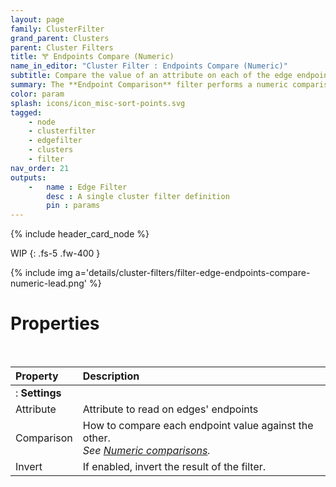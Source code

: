 ```yaml
---
layout: page
family: ClusterFilter
grand_parent: Clusters
parent: Cluster Filters
title: 🝖 Endpoints Compare (Numeric)
name_in_editor: "Cluster Filter : Endpoints Compare (Numeric)"
subtitle: Compare the value of an attribute on each of the edge endpoint.
summary: The **Endpoint Comparison** filter performs a numeric comparison of the values of an attribute on each endpoint, against each other.
color: param
splash: icons/icon_misc-sort-points.svg
tagged: 
    - node
    - clusterfilter
    - edgefilter
    - clusters
    - filter
nav_order: 21
outputs:
    -   name : Edge Filter
        desc : A single cluster filter definition
        pin : params
---
```


{% include header_card_node %}

WIP
{: .fs-5 .fw-400 } 

{% include img a='details/cluster-filters/filter-edge-endpoints-compare-numeric-lead.png' %}

# Properties
<br>

| Property       | Description          |
|:-------------|:------------------|
|: **Settings** ||
| Attribute | Attribute to read on edges' endpoints |
| Comparison           | How to compare each endpoint value against the other.<br>*See [Numeric comparisons](/PCGExtendedToolkit/doc-general/comparisons.html#numeric-comparisons).* |
| Invert | If enabled, invert the result of the filter. |